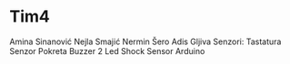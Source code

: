 # Tim4
Amina Sinanović Nejla Smajić Nermin Šero Adis Gljiva
 Senzori:
 Tastatura
 Senzor Pokreta
 Buzzer
 2 Led
 Shock Sensor
 Arduino
